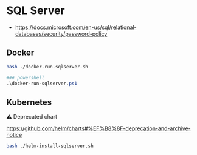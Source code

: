 # SQL Server

- https://docs.microsoft.com/en-us/sql/relational-databases/security/password-policy

## Docker

```bash
bash ./docker-run-sqlserver.sh
```

```powershell
### powershell
.\docker-run-sqlserver.ps1
```

## Kubernetes

⚠️ Deprecated chart

https://github.com/helm/charts#%EF%B8%8F-deprecation-and-archive-notice

```bash
bash ./helm-install-sqlserver.sh
```
